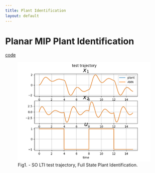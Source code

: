 ```yaml
---
title: Plant Identification
layout: default
---
```


<script src="https://cdn.mathjax.org/mathjax/latest/MathJax.js?config=TeX-AMS-MML_HTMLorMML,https://poine.github.io/control_sandbox/mathjax/local.js" type="text/javascript"></script>

# Planar MIP Plant Identification



[code](https://github.com/poine/control_sandbox/blob/master/src/control_sandbox/planar_mip_ident.py)
<figure>
  <img src="plots/so_lti__ident__fs__keras.png" alt="SO LTI test trajectory">
  <figcaption>Fig1. - SO LTI test trajectory, Full State Plant Identification.</figcaption>
</figure>

